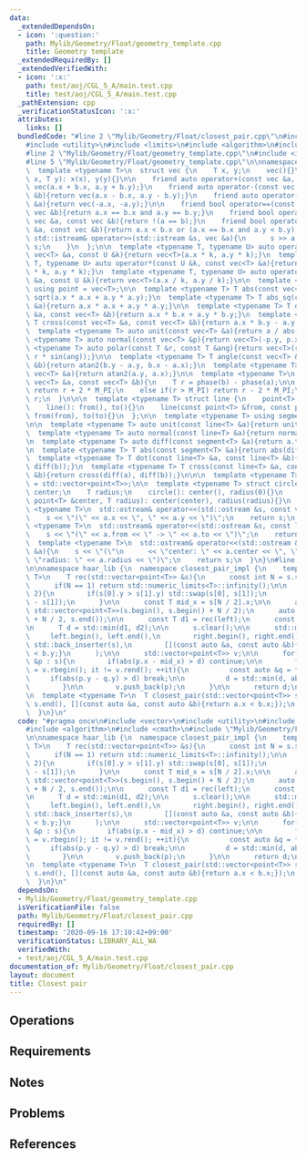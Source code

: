 ```yaml
---
data:
  _extendedDependsOn:
  - icon: ':question:'
    path: Mylib/Geometry/Float/geometry_template.cpp
    title: Geometry template
  _extendedRequiredBy: []
  _extendedVerifiedWith:
  - icon: ':x:'
    path: test/aoj/CGL_5_A/main.test.cpp
    title: test/aoj/CGL_5_A/main.test.cpp
  _pathExtension: cpp
  _verificationStatusIcon: ':x:'
  attributes:
    links: []
  bundledCode: "#line 2 \"Mylib/Geometry/Float/closest_pair.cpp\"\n#include <vector>\n\
    #include <utility>\n#include <limits>\n#include <algorithm>\n#include <cmath>\n\
    #line 2 \"Mylib/Geometry/Float/geometry_template.cpp\"\n#include <iostream>\n\
    #line 5 \"Mylib/Geometry/Float/geometry_template.cpp\"\n\nnamespace haar_lib {\n\
    \  template <typename T>\n  struct vec {\n    T x, y;\n    vec(){}\n    vec(T\
    \ x, T y): x(x), y(y){}\n\n    friend auto operator+(const vec &a, const vec &b){return\
    \ vec(a.x + b.x, a.y + b.y);}\n    friend auto operator-(const vec &a, const vec\
    \ &b){return vec(a.x - b.x, a.y - b.y);}\n    friend auto operator-(const vec\
    \ &a){return vec(-a.x, -a.y);}\n\n    friend bool operator==(const vec &a, const\
    \ vec &b){return a.x == b.x and a.y == b.y;}\n    friend bool operator!=(const\
    \ vec &a, const vec &b){return !(a == b);}\n    friend bool operator<(const vec\
    \ &a, const vec &b){return a.x < b.x or (a.x == b.x and a.y < b.y);}\n\n    friend\
    \ std::istream& operator>>(std::istream &s, vec &a){\n      s >> a.x >> a.y; return\
    \ s;\n    }\n  };\n\n  template <typename T, typename U> auto operator*(const\
    \ vec<T> &a, const U &k){return vec<T>(a.x * k, a.y * k);}\n  template <typename\
    \ T, typename U> auto operator*(const U &k, const vec<T> &a){return vec<T>(a.x\
    \ * k, a.y * k);}\n  template <typename T, typename U> auto operator/(const vec<T>\
    \ &a, const U &k){return vec<T>(a.x / k, a.y / k);}\n\n  template <typename T>\
    \ using point = vec<T>;\n\n  template <typename T> T abs(const vec<T> &a){return\
    \ sqrt(a.x * a.x + a.y * a.y);}\n  template <typename T> T abs_sq(const vec<T>\
    \ &a){return a.x * a.x + a.y * a.y;}\n\n  template <typename T> T dot(const vec<T>\
    \ &a, const vec<T> &b){return a.x * b.x + a.y * b.y;}\n  template <typename T>\
    \ T cross(const vec<T> &a, const vec<T> &b){return a.x * b.y - a.y * b.x;}\n\n\
    \  template <typename T> auto unit(const vec<T> &a){return a / abs(a);}\n  template\
    \ <typename T> auto normal(const vec<T> &p){return vec<T>(-p.y, p.x);}\n\n  template\
    \ <typename T> auto polar(const T &r, const T &ang){return vec<T>(r * cos(ang),\
    \ r * sin(ang));}\n\n  template <typename T> T angle(const vec<T> &a, const vec<T>\
    \ &b){return atan2(b.y - a.y, b.x - a.x);}\n  template <typename T> T phase(const\
    \ vec<T> &a){return atan2(a.y, a.x);}\n\n  template <typename T>\n  T angle_diff(const\
    \ vec<T> &a, const vec<T> &b){\n    T r = phase(b) - phase(a);\n\n    if(r < -M_PI)\
    \ return r + 2 * M_PI;\n    else if(r > M_PI) return r - 2 * M_PI;\n    return\
    \ r;\n  }\n\n\n  template <typename T> struct line {\n    point<T> from, to;\n\
    \    line(): from(), to(){}\n    line(const point<T> &from, const point<T> &to):\
    \ from(from), to(to){}\n  };\n\n  template <typename T> using segment = line<T>;\n\
    \n\n  template <typename T> auto unit(const line<T> &a){return unit(a.to - a.from);}\n\
    \  template <typename T> auto normal(const line<T> &a){return normal(a.to - a.from);}\n\
    \n  template <typename T> auto diff(const segment<T> &a){return a.to - a.from;}\n\
    \n  template <typename T> T abs(const segment<T> &a){return abs(diff(a));}\n\n\
    \  template <typename T> T dot(const line<T> &a, const line<T> &b){return dot(diff(a),\
    \ diff(b));}\n  template <typename T> T cross(const line<T> &a, const line<T>\
    \ &b){return cross(diff(a), diff(b));}\n\n\n  template <typename T> using polygon\
    \ = std::vector<point<T>>;\n\n  template <typename T> struct circle {\n    point<T>\
    \ center;\n    T radius;\n    circle(): center(), radius(0){}\n    circle(const\
    \ point<T> &center, T radius): center(center), radius(radius){}\n  };\n\n  template\
    \ <typename T>\n  std::ostream& operator<<(std::ostream &s, const vec<T> &a){\n\
    \    s << \"(\" << a.x << \", \" << a.y << \")\";\n    return s;\n  }\n\n  template\
    \ <typename T>\n  std::ostream& operator<<(std::ostream &s, const line<T> &a){\n\
    \    s << \"(\" << a.from << \" -> \" << a.to << \")\";\n    return s;\n  }\n\n\
    \  template <typename T>\n  std::ostream& operator<<(std::ostream &s, const circle<T>\
    \ &a){\n    s << \"(\"\n      << \"center: \" << a.center << \", \"\n      <<\
    \ \"radius: \" << a.radius << \")\";\n    return s;\n  }\n}\n#line 8 \"Mylib/Geometry/Float/closest_pair.cpp\"\
    \n\nnamespace haar_lib {\n  namespace closest_pair_impl {\n    template <typename\
    \ T>\n    T rec(std::vector<point<T>> &s){\n      const int N = s.size();\n\n\
    \      if(N == 1) return std::numeric_limits<T>::infinity();\n\n      if(N ==\
    \ 2){\n        if(s[0].y > s[1].y) std::swap(s[0], s[1]);\n        return abs(s[0]\
    \ - s[1]);\n      }\n\n      const T mid_x = s[N / 2].x;\n\n      auto left =\
    \ std::vector<point<T>>(s.begin(), s.begin() + N / 2);\n      auto right = std::vector<point<T>>(s.begin()\
    \ + N / 2, s.end());\n\n      const T d1 = rec(left);\n      const T d2 = rec(right);\n\
    \n      T d = std::min(d1, d2);\n\n      s.clear();\n\n      std::merge(\n   \
    \     left.begin(), left.end(),\n        right.begin(), right.end(),\n       \
    \ std::back_inserter(s),\n        [](const auto &a, const auto &b){return a.y\
    \ < b.y;}\n      );\n\n      std::vector<point<T>> v;\n\n      for(const auto\
    \ &p : s){\n        if(abs(p.x - mid_x) > d) continue;\n\n        for(auto it\
    \ = v.rbegin(); it != v.rend(); ++it){\n          const auto &q = *it;\n     \
    \     if(abs(p.y - q.y) > d) break;\n\n          d = std::min(d, abs(p - q));\n\
    \        }\n\n        v.push_back(p);\n      }\n\n      return d;\n    }\n  }\n\
    \n  template <typename T>\n  T closest_pair(std::vector<point<T>> s){\n    std::sort(s.begin(),\
    \ s.end(), [](const auto &a, const auto &b){return a.x < b.x;});\n    return closest_pair_impl::rec(s);\n\
    \  }\n}\n"
  code: "#pragma once\n#include <vector>\n#include <utility>\n#include <limits>\n\
    #include <algorithm>\n#include <cmath>\n#include \"Mylib/Geometry/Float/geometry_template.cpp\"\
    \n\nnamespace haar_lib {\n  namespace closest_pair_impl {\n    template <typename\
    \ T>\n    T rec(std::vector<point<T>> &s){\n      const int N = s.size();\n\n\
    \      if(N == 1) return std::numeric_limits<T>::infinity();\n\n      if(N ==\
    \ 2){\n        if(s[0].y > s[1].y) std::swap(s[0], s[1]);\n        return abs(s[0]\
    \ - s[1]);\n      }\n\n      const T mid_x = s[N / 2].x;\n\n      auto left =\
    \ std::vector<point<T>>(s.begin(), s.begin() + N / 2);\n      auto right = std::vector<point<T>>(s.begin()\
    \ + N / 2, s.end());\n\n      const T d1 = rec(left);\n      const T d2 = rec(right);\n\
    \n      T d = std::min(d1, d2);\n\n      s.clear();\n\n      std::merge(\n   \
    \     left.begin(), left.end(),\n        right.begin(), right.end(),\n       \
    \ std::back_inserter(s),\n        [](const auto &a, const auto &b){return a.y\
    \ < b.y;}\n      );\n\n      std::vector<point<T>> v;\n\n      for(const auto\
    \ &p : s){\n        if(abs(p.x - mid_x) > d) continue;\n\n        for(auto it\
    \ = v.rbegin(); it != v.rend(); ++it){\n          const auto &q = *it;\n     \
    \     if(abs(p.y - q.y) > d) break;\n\n          d = std::min(d, abs(p - q));\n\
    \        }\n\n        v.push_back(p);\n      }\n\n      return d;\n    }\n  }\n\
    \n  template <typename T>\n  T closest_pair(std::vector<point<T>> s){\n    std::sort(s.begin(),\
    \ s.end(), [](const auto &a, const auto &b){return a.x < b.x;});\n    return closest_pair_impl::rec(s);\n\
    \  }\n}\n"
  dependsOn:
  - Mylib/Geometry/Float/geometry_template.cpp
  isVerificationFile: false
  path: Mylib/Geometry/Float/closest_pair.cpp
  requiredBy: []
  timestamp: '2020-09-16 17:10:42+09:00'
  verificationStatus: LIBRARY_ALL_WA
  verifiedWith:
  - test/aoj/CGL_5_A/main.test.cpp
documentation_of: Mylib/Geometry/Float/closest_pair.cpp
layout: document
title: Closest pair
---
```


## Operations

## Requirements

## Notes

## Problems

## References
